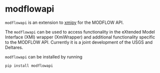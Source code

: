 # modflowapi

`modflowapi` is an extension to [xmipy](https://pypi.org/project/xmipy/) for the MODFLOW API.

The `modflowapi` can be used to access functionality in the eXtended Model Interface (XMI) wrapper (XmiWrapper) and additional functionality specific to the MODFLOW API. Currently it is a joint development of the USGS and Deltares.

`modflowapi` can be installed by running
```
pip install modflowapi
```

